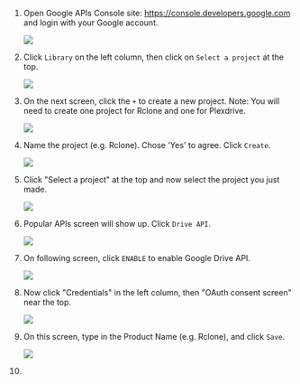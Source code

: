 1. Open Google APIs Console site: https://console.developers.google.com and login with your Google account.

    ![](http://i.imgur.com/nwWn8d4.png)
    
2. Click `Library` on the left column, then click on `Select a project` at the top.

    ![](http://i.imgur.com/Puy59n4.png)

3. On the next screen, click the `+` to create a new project. Note: You will need to create one project for Rclone and one for Plexdrive. 

    ![](http://i.imgur.com/7YX4LAS.png)

4. Name the project (e.g. Rclone). Chose 'Yes' to agree. Click `Create`.

    ![](http://i.imgur.com/UsIqTK6.png)

5. Click "Select a project" at the top and now select the project you just made. 

    ![](http://i.imgur.com/afWIJUx.png)

6. Popular APIs screen will show up. Click `Drive API`.

    ![](http://i.imgur.com/TPjvOo7.png)

7. On following screen, click `ENABLE` to enable Google Drive API.

    ![](http://i.imgur.com/p3siXp9.png)

8. Now click "Credentials" in the left column, then  "OAuth consent screen" near the top. 

    ![](http://i.imgur.com/CmBtlmd.png)
      
9. On this screen, type in the Product Name (e.g. Rclone), and click `Save`.

    ![](http://i.imgur.com/HZltGd3.png)

10. 